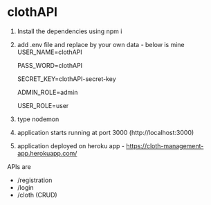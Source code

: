 # clothAPI

1) Install the dependencies using npm i
2) add .env file and replace by your own data - below is mine
    USER_NAME=clothAPI
    
    PASS_WORD=clothAPI
    
    SECRET_KEY=clothAPI-secret-key
    
    ADMIN_ROLE=admin
    
    USER_ROLE=user
    
 3) type nodemon
 4) application starts running at port 3000 (http://localhost:3000)
 5) application deployed on heroku app - https://cloth-management-app.herokuapp.com/

APIs are
- /registration
- /login
- /cloth (CRUD)
